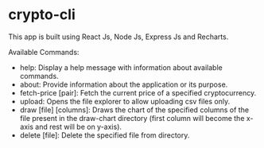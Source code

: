 # crypto-cli

This app is built using React Js, Node Js, Express Js and Recharts.

Available Commands:
- help: Display a help message with information about available commands.
- about: Provide information about the application or its purpose.
- fetch-price [pair]: Fetch the current price of a specified cryptocurrency.
- upload: Opens the file explorer to allow uploading csv files only.
- draw [file] [columns]: Draws the chart of the specified columns of the file present in the draw-chart directory (first column will become the x-axis and rest will be on y-axis).
- delete [file]: Delete the specified file from directory.
